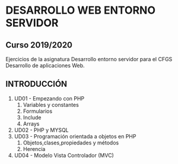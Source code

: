 # DESARROLLO WEB ENTORNO SERVIDOR

## Curso 2019/2020

Ejercicios de la asignatura Desarrollo entorno servidor para el CFGS Desarrollo de aplicaciones Web.

## INTRODUCCIÓN

<ol>
  <li>UD01 - Empezando con PHP
  <ol>
  <li>Variables y constantes</li>
  <li>Formularios</li>
  <li>Include</li>
  <li>Arrays</li>
  </ol>
  </li>

  <li>UD02 -  PHP y MYSQL</li>

  <li>UD03 - Programación orientada a objetos en PHP
  <ol>
  <li>Objetos,clases,propiedades y métodos</li>
  <li>Herencia</li>
  </ol>
  </li>
  
  <li>UD04 - Modelo Vista Controlador (MVC)</li>
</ol>